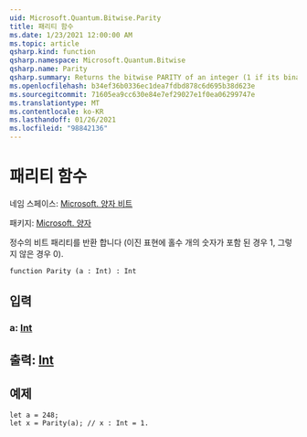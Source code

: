 ```yaml
---
uid: Microsoft.Quantum.Bitwise.Parity
title: 패리티 함수
ms.date: 1/23/2021 12:00:00 AM
ms.topic: article
qsharp.kind: function
qsharp.namespace: Microsoft.Quantum.Bitwise
qsharp.name: Parity
qsharp.summary: Returns the bitwise PARITY of an integer (1 if its binary representation contains odd number of ones and 0 otherwise).
ms.openlocfilehash: b34ef36b0336ec1dea7fdbd878c6d695b38d623e
ms.sourcegitcommit: 71605ea9cc630e84e7ef29027e1f0ea06299747e
ms.translationtype: MT
ms.contentlocale: ko-KR
ms.lasthandoff: 01/26/2021
ms.locfileid: "98842136"
---
```

# <a name="parity-function"></a>패리티 함수

네임 스페이스: [Microsoft. 양자 비트](xref:Microsoft.Quantum.Bitwise)

패키지: [Microsoft. 양자](https://nuget.org/packages/Microsoft.Quantum.QSharp.Core)


정수의 비트 패리티를 반환 합니다 (이진 표현에 홀수 개의 숫자가 포함 된 경우 1, 그렇지 않은 경우 0).

```qsharp
function Parity (a : Int) : Int
```


## <a name="input"></a>입력

### <a name="a--int"></a>a: [Int](xref:microsoft.quantum.lang-ref.int)





## <a name="output--int"></a>출력: [Int](xref:microsoft.quantum.lang-ref.int)



## <a name="example"></a>예제

```qsharp
let a = 248;
let x = Parity(a); // x : Int = 1.
```
